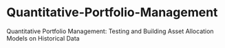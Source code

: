 # Quantitative-Portfolio-Management

Quantitative Portfolio Management: Testing and Building Asset Allocation Models on Historical Data
